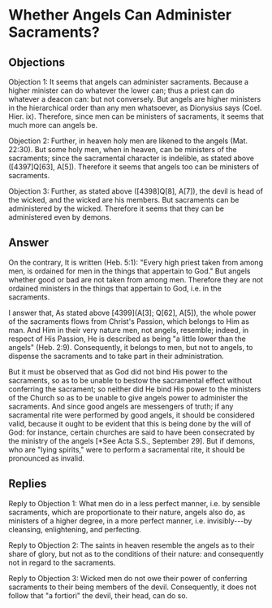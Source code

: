 # Whether Angels Can Administer Sacraments?

## Objections

Objection 1: It seems that angels can administer sacraments. Because a higher minister can do whatever the lower can; thus a priest can do whatever a deacon can: but not conversely. But angels are higher ministers in the hierarchical order than any men whatsoever, as Dionysius says (Coel. Hier. ix). Therefore, since men can be ministers of sacraments, it seems that much more can angels be.

Objection 2: Further, in heaven holy men are likened to the angels (Mat. 22:30). But some holy men, when in heaven, can be ministers of the sacraments; since the sacramental character is indelible, as stated above ([4397]Q[63], A[5]). Therefore it seems that angels too can be ministers of sacraments.

Objection 3: Further, as stated above ([4398]Q[8], A[7]), the devil is head of the wicked, and the wicked are his members. But sacraments can be administered by the wicked. Therefore it seems that they can be administered even by demons.

## Answer

On the contrary, It is written (Heb. 5:1): "Every high priest taken from among men, is ordained for men in the things that appertain to God." But angels whether good or bad are not taken from among men. Therefore they are not ordained ministers in the things that appertain to God, i.e. in the sacraments.

I answer that, As stated above [4399](A[3]; Q[62], A[5]), the whole power of the sacraments flows from Christ's Passion, which belongs to Him as man. And Him in their very nature men, not angels, resemble; indeed, in respect of His Passion, He is described as being "a little lower than the angels" (Heb. 2:9). Consequently, it belongs to men, but not to angels, to dispense the sacraments and to take part in their administration.

But it must be observed that as God did not bind His power to the sacraments, so as to be unable to bestow the sacramental effect without conferring the sacrament; so neither did He bind His power to the ministers of the Church so as to be unable to give angels power to administer the sacraments. And since good angels are messengers of truth; if any sacramental rite were performed by good angels, it should be considered valid, because it ought to be evident that this is being done by the will of God: for instance, certain churches are said to have been consecrated by the ministry of the angels [*See Acta S.S., September 29]. But if demons, who are "lying spirits," were to perform a sacramental rite, it should be pronounced as invalid.

## Replies

Reply to Objection 1: What men do in a less perfect manner, i.e. by sensible sacraments, which are proportionate to their nature, angels also do, as ministers of a higher degree, in a more perfect manner, i.e. invisibly---by cleansing, enlightening, and perfecting.

Reply to Objection 2: The saints in heaven resemble the angels as to their share of glory, but not as to the conditions of their nature: and consequently not in regard to the sacraments.

Reply to Objection 3: Wicked men do not owe their power of conferring sacraments to their being members of the devil. Consequently, it does not follow that "a fortiori" the devil, their head, can do so.